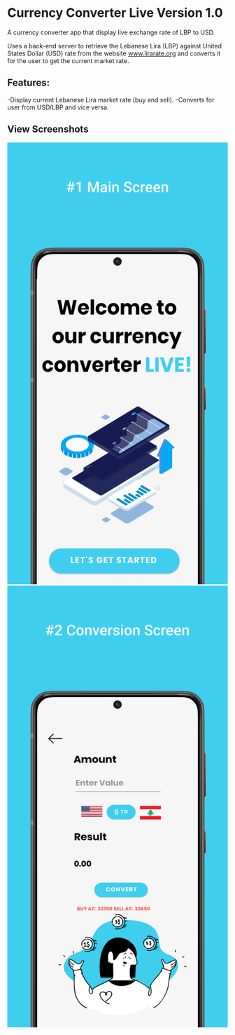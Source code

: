 # Currency Converter Live Version 1.0
A currency converter app that display live exchange rate of LBP to USD.

Uses a back-end server to retrieve the Lebanese Lira (LBP) against United States Dollar (USD) rate from the website www.lirarate.org and converts it for the user to get the current market rate.

## Features:
-Display current Lebanese Lira market rate (buy and sell).
-Converts for user from USD/LBP and vice versa.

## View Screenshots
![ScreenShot](https://github.com/OsamaShamout/MC5-CurrencyConverter/blob/main/screenshots/1-%20Main%20Screen.png)
![ScreenShot](https://github.com/OsamaShamout/MC5-CurrencyConverter/blob/main/screenshots/2-Conversion%20Screen.png)